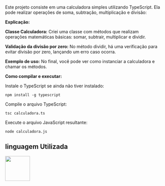 Este projeto consiste em uma calculadora simples utilizando TypeScript. Ela pode realizar operações de soma, subtração, multiplicação e divisão:

**Explicação:**

**Classe Calculadora:** Criei uma classe com métodos que realizam operações matemáticas básicas: somar, subtrair, multiplicar e dividir.

**Validação da divisão por zero:** No método dividir, há uma verificação para evitar divisão por zero, lançando um erro caso ocorra.

**Exemplo de uso:** No final, você pode ver como instanciar a calculadora e chamar os métodos.

**Como compilar e executar:**

Instale o TypeScript se ainda não tiver instalado:

```npm install -g typescript```

Compile o arquivo TypeScript:

```tsc calculadora.ts```

Execute o arquivo JavaScript resultante:

```node calculadora.js```

## linguagem Utilizada ##

<a href="https://programartudo.blogspot.com/2024/05/typescript-significado-e-funcionalidade.html?m=1" target="_blank"><img loading="lazy" src="https://cdn.jsdelivr.net/gh/devicons/devicon/icons/typescript/typescript-original.svg" width="80" height="80"/></a>
